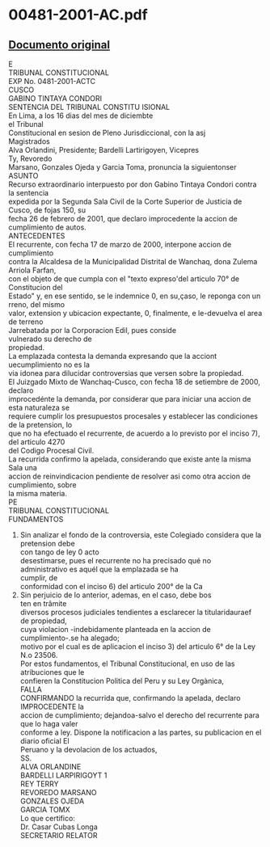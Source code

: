 
00481-2001-AC.pdf
=================
  
[Documento original](https://tc.gob.pe/jurisprudencia/2003/00481-2001-AC.pdf)  
---  
E  
TRIBUNAL CONSTITUCIONAL  
EXP No. 0481-2001-ACTC  
CUSCO  
GABINO TINTAYA CONDORI  
SENTENCIA DEL TRIBUNAL CONSTITU ISIONAL  
En Lima, a los 16 dias del mes de diciembte  
el Tribunal  
Constitucional en sesion de Pleno Jurisdiccional, con la asj  
Magistrados  
Alva Orlandini, Presidente; Bardelli Lartirigoyen, Vicepres  
Ty, Revoredo  
Marsano, Gonzales Ojeda y Garcia Toma, pronuncia la siguientonser  
ASUNTO  
Recurso extraordinario interpuesto por don Gabino Tintaya Condori contra la sentencia  
expedida por la Segunda Sala Civil de la Corte Superior de Justicia de Cusco, de fojas 150, su  
fecha 26 de febrero de 2001, que declaro improcedente la accion de cumplimiento de autos.  
ANTECEDENTES  
El recurrente, con fecha 17 de marzo de 2000, interpone accion de cumplimiento  
contra la Alcaldesa de la Municipalidad Distrital de Wanchaq, dona Zulema Arriola Farfan,  
con el objeto de que cumpla con el "texto expreso'del articulo 70° de Constitucion del  
Estado" y, en ese sentido, se le indemnice 0, en su,çaso, le reponga con un rreno, del mismo  
valor, extension y ubicacion expectante, 0, finalmente, e le-devuelva el area de terreno  
Jarrebatada por la Corporacion Edil, pues conside  
vulnerado su derecho de  
propiedad.  
La emplazada contesta la demanda expresando que la acciont uecumplimiento no es la  
via idonea para dilucidar controversias que versen sobre la propiedad.  
El Juizgado Mixto de Wanchaq-Cusco, con fecha 18 de setiembre de 2000, declaro  
improcedénte la demanda, por considerar que para iniciar una accion de esta naturaleza se  
requiere cumplir los presupuestos procesales y establecer las condiciones de la pretension, lo  
que no ha efectuado el recurrente, de acuerdo a lo previsto por el inciso 7), del articulo 4270  
del Codigo Procesal Civil.  
La recurrida confirmo la apelada, considerando que existe ante la misma Sala una  
accion de reinvindicacion pendiente de resolver asi como otra accion de cumplimiento, sobre  
la misma materia.  
PE  
TRIBUNAL CONSTITUCIONAL  
FUNDAMENTOS  
1. Sin analizar el fondo de la controversia, este Colegiado considera que la pretension debe  
con tango de ley 0 acto  
desestimarse, pues el recurrente no ha precisado qué no  
administrativo es aquél que la emplazada se ha  
cumplir, de  
conformidad con el inciso 6) del articulo 200° de la Ca  
2. Sin perjuicio de lo anterior, ademas, en el caso, debe bos  
ten en trâmite  
diversos procesos judiciales tendientes a esclarecer la titularidauraef  
de propiedad,  
cuya violacion -indebidamente planteada en la accion de cumplimiento-.se ha alegado;  
motivo por el cual es de aplicacion el inciso 3) del articulo 6° de la Ley N.o 23506.  
Por estos fundamentos, el Tribunal Constitucional, en uso de las atribuciones que le  
confieren la Constitucion Politica del Peru y su Ley Orgànica,  
FALLA  
CONFIRMANDO la recurrida que, confirmando la apelada, declaro IMPROCEDENTE la  
accion de cumplimiento; dejandoa-salvo el derecho del recurrente para que lo haga valer  
conforme a ley. Dispone la notificacion a las partes, su publicacion en el diario oficial El  
Peruano y la devolacion de los actuados,  
SS.  
ALVA ORLANDINE  
BARDELLI LARPIRIGOYT 1  
REY TERRY  
REVOREDO MARSANO  
GONZALES OJEDA  
GARCIA TOMX  
Lo que certifico:  
Dr. Casar Cubas Longa  
SECRETARIO RELATOR